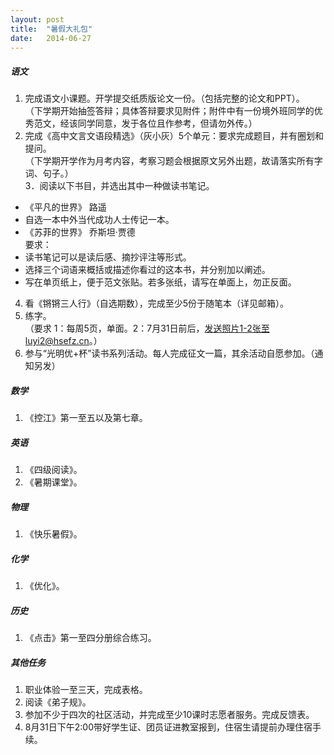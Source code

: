 ```yaml
---
layout: post
title:  "暑假大礼包"
date:   2014-06-27
---
```


##### 语文

1. 完成语文小课题。开学提交纸质版论文一份。（包括完整的论文和PPT）。  
（下学期开始抽签答辩；具体答辩要求见附件；附件中有一份境外班同学的优秀范文，经该同学同意，发于各位且作参考，但请勿外传。）  
2. 完成《高中文言文语段精选》（灰小灰）5个单元：要求完成题目，并有圈划和提问。  
（下学期开学作为月考内容，考察习题会根据原文另外出题，故请落实所有字词、句子。）  
3．阅读以下书目，并选出其中一种做读书笔记。  
  * 《平凡的世界》  路遥  
  * 自选一本中外当代成功人士传记一本。  
  * 《苏菲的世界》 乔斯坦·贾德  
  要求：  
  * 读书笔记可以是读后感、摘抄评注等形式。  
  * 选择三个词语来概括或描述你看过的这本书，并分别加以阐述。  
  * 写在单页纸上，便于范文张贴。若多张纸，请写在单面上，勿正反面。  
4. 看《锵锵三人行》（自选期数），完成至少5份于随笔本（详见邮箱）。   
5. 练字。  
（要求 1：每周5页，单面。2：7月31日前后，发送照片1-2张至luyi2@hsefz.cn。）  
6. 参与“光明优+杯”读书系列活动。每人完成征文一篇，其余活动自愿参加。（通知另发）  

##### 数学

1. 《控江》第一至五以及第七章。  

##### 英语

1. 《四级阅读》。   
2. 《暑期课堂》。

##### 物理

1. 《快乐暑假》。

##### 化学

1. 《优化》。

##### 历史

1. 《点击》第一至四分册综合练习。

##### 其他任务

1. 职业体验一至三天，完成表格。
2. 阅读《弟子规》。
3. 参加不少于四次的社区活动，并完成至少10课时志愿者服务。完成反馈表。
4. 8月31日下午2:00带好学生证、团员证进教室报到，住宿生请提前办理住宿手续。